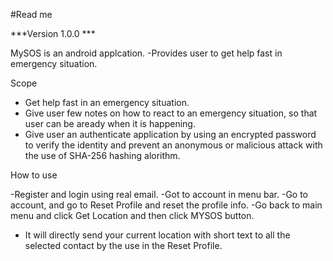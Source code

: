 #Read me

***Version 1.0.0 ***

MySOS is an android applcation.
-Provides user to get help fast in emergency situation.

Scope
- Get help fast in an emergency situation.
- Give user few notes on how to react to an emergency situation, so that user can be aready when it is happening.
- Give user an authenticate application by using an encrypted password to verify the identity and prevent an anonymous or malicious attack with the use of SHA-256 hashing alorithm.

How to use

-Register and login using real email.
-Got to account in menu bar.
-Go to account, and go to Reset Profile and reset the profile info.
-Go back to main menu and click Get Location and then click MYSOS button.
- It will directly send your current location with short text to all the selected contact by the use in the Reset Profile.

